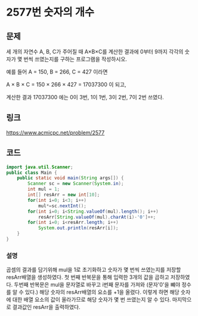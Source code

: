 # 2577번 숫자의 개수

## 문제

세 개의 자연수 A, B, C가 주어질 때 A×B×C를 계산한 결과에 0부터 9까지 각각의 숫자가 몇 번씩 쓰였는지를 구하는 프로그램을 작성하시오.

예를 들어 A = 150, B = 266, C = 427 이라면 

A × B × C = 150 × 266 × 427 = 17037300 이 되고, 

계산한 결과 17037300 에는 0이 3번, 1이 1번, 3이 2번, 7이 2번 쓰였다.

## 링크

https://www.acmicpc.net/problem/2577

## 코드

```java
import java.util.Scanner;
public class Main {
	public static void main(String args[]) {
		Scanner sc = new Scanner(System.in);
		int mul = 1;
		int[] resArr = new int[10];
		for(int i=0; i<3; i++)
			mul*=sc.nextInt();
		for(int i=0; i<String.valueOf(mul).length(); i++) 
			resArr[String.valueOf(mul).charAt(i)-'0']++;
		for(int i=0; i<resArr.length; i++)
			System.out.println(resArr[i]);
    }
}
```

### 설명

곱셈의 결과를 담기위해 mul을 1로 초기화하고 숫자가 몇 번씩 쓰였는지를 저장할 resArr배열을 생성하였다. 첫 번째 반복문을 통해 입력한 3개의 값을 곱하고 저장하였다. 두번째 반복문은  mul을 문자열로 바꾸고 i번째 문자를 가져와 (문자'0'을 뺴야 정수를 알 수 있다.)  해당 숫자의 resArr배열의 요소를 +1을 올렸다. 이렇게 하면 해당 숫자에 대한 배열 요소의 값이 올라가므로 해당 숫자가 몇 번 쓰였는지 알 수 있다. 마지막으로 결과값인 resArr을 출력하였다.